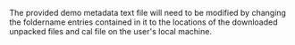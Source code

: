 
 The provided demo metadata text file will need to be modified by changing the foldername entries contained in it to the locations of the downloaded unpacked files and cal file on the user's local machine.

